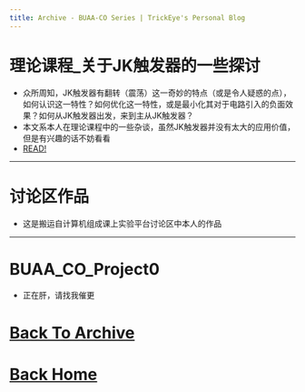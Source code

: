 ```yaml
---
title: Archive - BUAA-CO Series | TrickEye's Personal Blog
---
```


# 理论课程_关于JK触发器的一些探讨
- 众所周知，JK触发器有翻转（震荡）这一奇妙的特点（或是令人疑惑的点），如何认识这一特性？如何优化这一特性，或是最小化其对于电路引入的负面效果？如何从JK触发器出发，来到主从JK触发器？
- 本文系本人在理论课程中的一些杂谈，虽然JK触发器并没有太大的应用价值，但是有兴趣的话不妨看看
- [READ!](/2021/10/12/J-K-Flip-Flop.html)

---

# 讨论区作品
- 这是搬运自计算机组成课上实验平台讨论区中本人的作品

---

# BUAA_CO_Project0
- 正在肝，请找我催更

# [Back To Archive](/archive.html)
# [Back Home](/index.html)